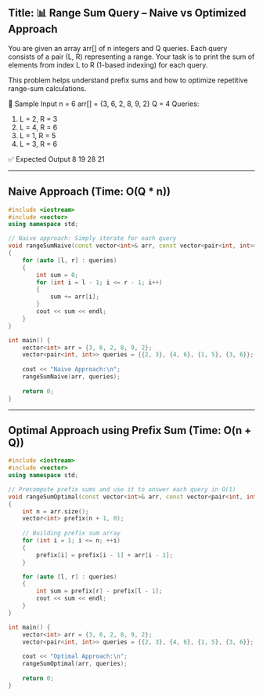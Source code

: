 
## **Title: 📊 Range Sum Query – Naive vs Optimized Approach**
You are given an array arr[] of n integers and Q queries. Each query consists of a pair (L, R) representing a range. Your task is to print the sum of elements from index L to R (1-based indexing) for each query.

This problem helps understand prefix sums and how to optimize repetitive range-sum calculations.

🧪 Sample Input
n = 6
arr[] = {3, 6, 2, 8, 9, 2}
Q = 4
Queries:
1. L = 2, R = 3
2. L = 4, R = 6
3. L = 1, R = 5
4. L = 3, R = 6
  
✅ Expected Output
8
19
28
21

---
## Naive Approach (Time: O(Q * n))
```cpp
#include <iostream>
#include <vector>
using namespace std;

// Naive approach: Simply iterate for each query
void rangeSumNaive(const vector<int>& arr, const vector<pair<int, int>>& queries) 
{
    for (auto [l, r] : queries) 
    {
        int sum = 0;
        for (int i = l - 1; i <= r - 1; i++) 
        {
            sum += arr[i];
        }
        cout << sum << endl;
    }
}

int main() {
    vector<int> arr = {3, 6, 2, 8, 9, 2};
    vector<pair<int, int>> queries = {{2, 3}, {4, 6}, {1, 5}, {3, 6}};
    
    cout << "Naive Approach:\n";
    rangeSumNaive(arr, queries);
    
    return 0;
}
```

---
## Optimal Approach using Prefix Sum (Time: O(n + Q))
```cpp
#include <iostream>
#include <vector>
using namespace std;

// Precompute prefix sums and use it to answer each query in O(1)
void rangeSumOptimal(const vector<int>& arr, const vector<pair<int, int>>& queries) 
{
    int n = arr.size();
    vector<int> prefix(n + 1, 0);
    
    // Building prefix sum array
    for (int i = 1; i <= n; ++i) 
    {
        prefix[i] = prefix[i - 1] + arr[i - 1];
    }

    for (auto [l, r] : queries) 
    {
        int sum = prefix[r] - prefix[l - 1];
        cout << sum << endl;
    }
}

int main() {
    vector<int> arr = {3, 6, 2, 8, 9, 2};
    vector<pair<int, int>> queries = {{2, 3}, {4, 6}, {1, 5}, {3, 6}};
    
    cout << "Optimal Approach:\n";
    rangeSumOptimal(arr, queries);
    
    return 0;
}
```

  
